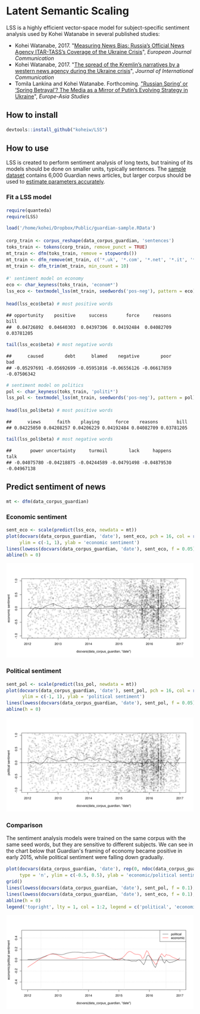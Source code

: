 
Latent Semantic Scaling
=======================

LSS is a highly efficient vector-space model for subject-specific sentiment analysis used by Kohei Watanabe in several published studies:

-   Kohei Watanabe, 2017. "[Measuring News Bias: Russia’s Official News Agency ITAR-TASS’s Coverage of the Ukraine Crisis](http://journals.sagepub.com/eprint/TBc9miIc89njZvY3gyAt/full)", *European Journal Communication*
-   Kohei Watanabe, 2017. "[The spread of the Kremlin’s narratives by a western news agency during the Ukraine crisis](http://www.tandfonline.com/eprint/h2IHsz2YKce6uJeeCmcd/full)", *Journal of International Communication*
-   Tomila Lankina and Kohei Watanabe. Forthcoming. ["Russian Spring’ or ‘Spring Betrayal’? The Media as a Mirror of Putin’s Evolving Strategy in Ukraine](http://www.tandfonline.com/eprint/tWik7KDfsZv8C2KeNkI5/full)", *Europe-Asia Studies*

How to install
--------------

``` r
devtools::install_github("koheiw/LSS")
```

How to use
----------

LSS is created to perform sentiment analysis of long texts, but training of its models should be done on smaller units, typically sentences. The [sample dataset](https://www.dropbox.com/s/555sr2ml6wc701p/guardian-sample.RData?dl=0) contains 6,000 Guardian news articles, but larger corpus should be used to [estimate parameters accurately](https://koheiw.net/?p=629).

### Fit a LSS model

``` r
require(quanteda)
require(LSS)
```

``` r
load('/home/kohei/Dropbox/Public/guardian-sample.RData')

corp_train <- corpus_reshape(data_corpus_guardian, 'sentences')
toks_train <- tokens(corp_train, remove_punct = TRUE)
mt_train <- dfm(toks_train, remove = stopwords())
mt_train <- dfm_remove(mt_train, c('*.uk', '*.com', '*.net', '*.it', '*@*'))
mt_train <- dfm_trim(mt_train, min_count = 10)

#' sentiment model on economy
eco <- char_keyness(toks_train, 'econom*')
lss_eco <- textmodel_lss(mt_train, seedwords('pos-neg'), pattern = eco)

head(lss_eco$beta) # most positive words
```

    ## opportunity    positive     success       force     reasons        bill 
    ##  0.04726892  0.04640303  0.04397306  0.04192484  0.04082709  0.03781205

``` r
tail(lss_eco$beta) # most negative words
```

    ##      caused        debt      blamed    negative        poor         bad 
    ## -0.05297691 -0.05692699 -0.05951016 -0.06556126 -0.06617859 -0.07506342

``` r
# sentiment model on politics
pol <- char_keyness(toks_train, 'politi*')
lss_pol <- textmodel_lss(mt_train, seedwords('pos-neg'), pattern = pol)

head(lss_pol$beta) # most positive words
```

    ##      views      faith    playing      force    reasons       bill 
    ## 0.04225050 0.04208257 0.04206229 0.04192484 0.04082709 0.03781205

``` r
tail(lss_pol$beta) # most negative words
```

    ##       power uncertainty     turmoil        lack     happens        talk 
    ## -0.04075780 -0.04218875 -0.04244589 -0.04791498 -0.04879530 -0.04967138

Predict sentiment of news
-------------------------

``` r
mt <- dfm(data_corpus_guardian)
```

### Economic sentiment

``` r
sent_eco <- scale(predict(lss_eco, newdata = mt))
plot(docvars(data_corpus_guardian, 'date'), sent_eco, pch = 16, col = rgb(0, 0, 0, 0.1),
     ylim = c(-1, 1), ylab = 'economic sentiment')
lines(lowess(docvars(data_corpus_guardian, 'date'), sent_eco, f = 0.05), col = 1)
abline(h = 0)
```

![](man/images/unnamed-chunk-6-1.png)

### Political sentiment

``` r
sent_pol <- scale(predict(lss_pol, newdata = mt))
plot(docvars(data_corpus_guardian, 'date'), sent_pol, pch = 16, col = rgb(0, 0, 0, 0.1),
      ylim = c(-1, 1), ylab = 'political sentiment')
lines(lowess(docvars(data_corpus_guardian, 'date'), sent_pol, f = 0.05), col = 1)
abline(h = 0)
```

![](man/images/unnamed-chunk-7-1.png)

### Comparison

The sentiment analysis models were trained on the same corpus with the same seed words, but they are sensitive to different subjects. We can see in the chart below that Guardian's framing of economy became positive in early 2015, while political sentiment were falling down gradually.

``` r
plot(docvars(data_corpus_guardian, 'date'), rep(0, ndoc(data_corpus_guardian)),  
     type = 'n', ylim = c(-0.5, 0.5), ylab = 'economic/political sentiment')
grid()
lines(lowess(docvars(data_corpus_guardian, 'date'), sent_pol, f = 0.1), col = 1)
lines(lowess(docvars(data_corpus_guardian, 'date'), sent_eco, f = 0.1), col = 2)
abline(h = 0)
legend('topright', lty = 1, col = 1:2, legend = c('political', 'economic'))
```

![](man/images/unnamed-chunk-8-1.png)
